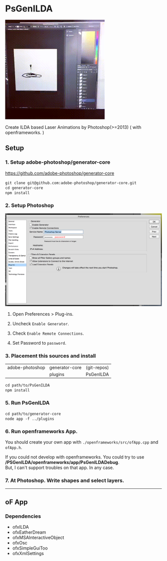 # PsGenILDA

<img src="readme/demo.gif">

Create ILDA based Laser Animations by Photoshop(>=2013) ( with openframeworks. )

## Setup

### 1. Setup adobe-photoshop/generator-core

https://github.com/adobe-photoshop/generator-core

    git clone git@github.com:adobe-photoshop/generator-core.git
    cd generator-core
    npm install

### 2. Setup Photoshop

<img src="./readme/PhotoshopPreferences.png">

1. Open Preferences > Plug-ins.

2. Uncheck `Enable Generator`.

3. Check `Enable Remote Connections`.

4. Set Password to `password`.

### 3. Placement this sources and install

||||
|:--|:--|:--|
|adobe-photoshop|generator-core|(git-repos)|
||plugins|PsGenILDA|

    cd path/to/PsGenILDA
    npm install

### 5. Run PsGenILDA

    cd path/to/generator-core
    node app -f ../plugins

### 6. Run openframeworks App.

You should create your own app with `./openframeworks/src/ofApp.cpp` and `ofApp.h`.

If you could not develop with openframeworks.
You could try to use **/PSGenILDA/openframeworks/app/PsGenILDADebug**.  
But, I can't support troubles on that app. In any case.

### 7. At Photoshop. Write shapes and select layers.

---

## oF App

### Dependencies

- ofxILDA
- ofxEatherDream
- ofxMSAInteractiveObject
- ofxOsc
- ofxSimpleGuiToo
- ofxXmlSettings
